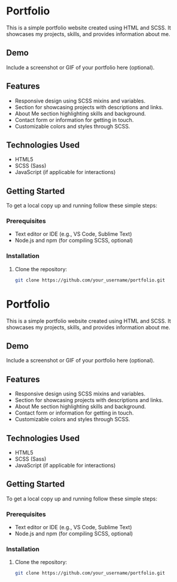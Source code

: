 # Portfolio

This is a simple portfolio website created using HTML and SCSS. It showcases my projects, skills, and provides information about me.

## Demo

Include a screenshot or GIF of your portfolio here (optional).

## Features

- Responsive design using SCSS mixins and variables.
- Section for showcasing projects with descriptions and links.
- About Me section highlighting skills and background.
- Contact form or information for getting in touch.
- Customizable colors and styles through SCSS.

## Technologies Used

- HTML5
- SCSS (Sass)
- JavaScript (if applicable for interactions)

## Getting Started

To get a local copy up and running follow these simple steps:

### Prerequisites

- Text editor or IDE (e.g., VS Code, Sublime Text)
- Node.js and npm (for compiling SCSS, optional)

### Installation

1. Clone the repository:
   ```sh
   git clone https://github.com/your_username/portfolio.git
# Portfolio

This is a simple portfolio website created using HTML and SCSS. It showcases my projects, skills, and provides information about me.

## Demo

Include a screenshot or GIF of your portfolio here (optional).

## Features

- Responsive design using SCSS mixins and variables.
- Section for showcasing projects with descriptions and links.
- About Me section highlighting skills and background.
- Contact form or information for getting in touch.
- Customizable colors and styles through SCSS.

## Technologies Used

- HTML5
- SCSS (Sass)
- JavaScript (if applicable for interactions)

## Getting Started

To get a local copy up and running follow these simple steps:

### Prerequisites

- Text editor or IDE (e.g., VS Code, Sublime Text)
- Node.js and npm (for compiling SCSS, optional)

### Installation

1. Clone the repository:
   ```sh
   git clone https://github.com/your_username/portfolio.git

